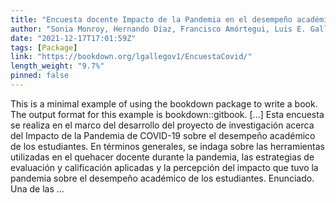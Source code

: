 ```yaml
---
title: "Encuesta docente Impacto de la Pandemia en el desempeño académico de los estudiantes"
author: "Sonia Monroy, Hernando Díaz, Francisco Amórtegui, Luis E. Gallego"
date: "2021-12-17T17:01:59Z"
tags: [Package]
link: "https://bookdown.org/lgallegov1/EncuestaCovid/"
length_weight: "9.7%"
pinned: false
---
```


This is a minimal example of using the bookdown package to write a book. The output format for this example is bookdown::gitbook. [...] Esta encuesta se realiza en el marco del desarrollo del proyecto de investigación acerca del Impacto de la Pandemia de COVID-19 sobre el desempeño académico de los estudiantes. En términos generales, se indaga sobre las herramientas utilizadas en el quehacer docente durante la pandemia, las estrategias de evaluación y calificación aplicadas y la percepción del impacto que tuvo la pandemia sobre el desempeño académico de los estudiantes. Enunciado. Una de las ...
